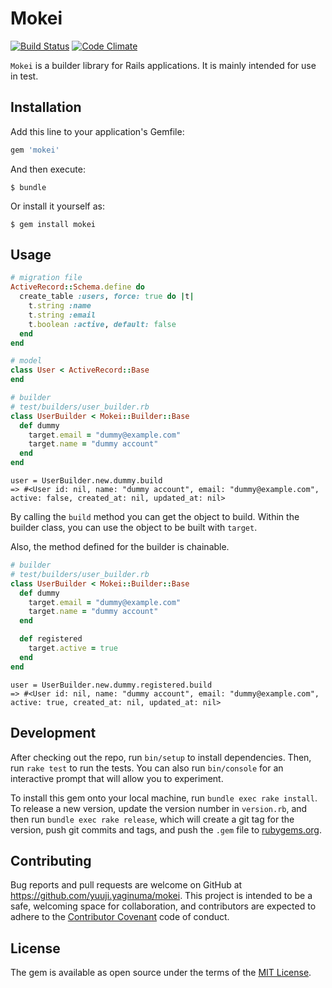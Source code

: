 # Mokei

[![Build Status](https://travis-ci.org/y-yagi/mokei.svg?branch=master)](https://travis-ci.org/y-yagi/mokei) [![Code Climate](https://codeclimate.com/github/y-yagi/mokei/badges/gpa.svg)](https://codeclimate.com/github/y-yagi/mokei)

`Mokei` is a builder library for Rails applications. It is mainly intended for use in test.

## Installation

Add this line to your application's Gemfile:

```ruby
gem 'mokei'
```

And then execute:

    $ bundle

Or install it yourself as:

    $ gem install mokei

## Usage

```ruby
# migration file
ActiveRecord::Schema.define do
  create_table :users, force: true do |t|
    t.string :name
    t.string :email
    t.boolean :active, default: false
  end
end

# model
class User < ActiveRecord::Base
end
```

```ruby
# builder
# test/builders/user_builder.rb
class UserBuilder < Mokei::Builder::Base
  def dummy
    target.email = "dummy@example.com"
    target.name = "dummy account"
  end
end
```

```
user = UserBuilder.new.dummy.build
=> #<User id: nil, name: "dummy account", email: "dummy@example.com", active: false, created_at: nil, updated_at: nil>
```

By calling the `build` method you can get the object to build. Within the builder class, you can use the object to be built with `target`.

Also, the method defined for the builder is chainable.

```ruby
# builder
# test/builders/user_builder.rb
class UserBuilder < Mokei::Builder::Base
  def dummy
    target.email = "dummy@example.com"
    target.name = "dummy account"
  end

  def registered
    target.active = true
  end
end
```

```
user = UserBuilder.new.dummy.registered.build
=> #<User id: nil, name: "dummy account", email: "dummy@example.com", active: true, created_at: nil, updated_at: nil>
```

## Development

After checking out the repo, run `bin/setup` to install dependencies. Then, run `rake test` to run the tests. You can also run `bin/console` for an interactive prompt that will allow you to experiment.

To install this gem onto your local machine, run `bundle exec rake install`. To release a new version, update the version number in `version.rb`, and then run `bundle exec rake release`, which will create a git tag for the version, push git commits and tags, and push the `.gem` file to [rubygems.org](https://rubygems.org).

## Contributing

Bug reports and pull requests are welcome on GitHub at https://github.com/yuuji.yaginuma/mokei. This project is intended to be a safe, welcoming space for collaboration, and contributors are expected to adhere to the [Contributor Covenant](http://contributor-covenant.org) code of conduct.


## License

The gem is available as open source under the terms of the [MIT License](http://opensource.org/licenses/MIT).

